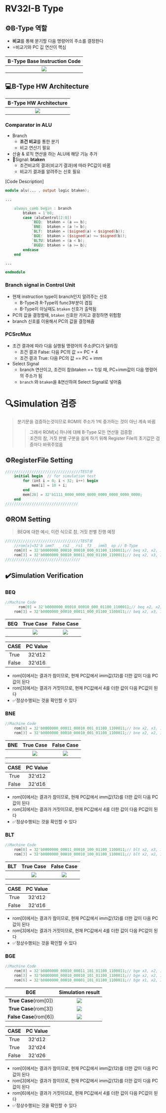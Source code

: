 # RV32I-B Type

## ⚙️B-Type 역할

- **비교**를 통해 분기할 다음 명령어의 주소를 결정한다
- ⭐비교기와 PC 깂 연산이 핵심

|           **B-Type Base Instruction Code**            |
| :---------------------------------------------------: |
| <img src="./img/RV32I_B_Type/B_Type_Instruction.png"> |


## 💻B-Type HW Architecture

|                **B-Type HW Architecture**                 |
| :-------------------------------------------------------: |
| <img src="./img/RV32I_B_Type/B_Type_HW_Architecture.png"> |

### Comparator in ALU

- Branch
  - **조건 비교**를 통한 분기
  - 비교 연산기 필요
- 산술 & 로직 연산을 하는 ALU에 해당 기능 추가
- 📶Signal: **btaken**
  - 조건비교의 결과(비교기 결과)에 따라 PC값이 바뀜
  - 비교기 결과를 알려주는 신호 필요

[Code Description]
```verilog
module alu(... , output logic btaken);

...

	always_comb begin : branch
        btaken = 1'b0;
        case (aluControl[2:0])
            `BEQ:  btaken = (a == b);
            `BNE:  btaken = (a != b);
            `BLT:  btaken = ($signed(a) < $signed(b));
            `BGE:  btaken = ($signed(a) >= $signed(b));
            `BLTU: btaken = (a < b);
            `BGEU: btaken = (a >= b);
        endcase
    end

...

endmodule
```

### Branch signal in Control Unit

- 현재 instruction type이 branch인지 알려주는 신호
  - B-Type과 R-Type의 func3부분이 겹침
  - B-Type이 아닐때도 ```btaken``` 신호가 출력됨
- PC의 값을 결정할때, ```btaken``` 신호만 가지고 결정하면 위험함
- branch 신호를 이용해서 PC의 값을 결정해줌

### PCSrcMux

- 조건 결과에 따라 다음 실행될 명령어의 주소(PC)가 달라짐
  - 조건 결과 False: 다음 PC의 값 == PC + 4
  - 조건 결과 True: 다음 PC의 값 == PC + imm
- Select Signal
  - branch 연산이고, 조건이 참(btaken == 1)일 때, PC+imm값이 다음 명령어의 주소가 됨
  - ```branch``` 와 ```btaken```을 &연산하여 Select Signal로 넣어줌

# 🔍Simulation 검증

> 분기문을 검증하는것이므로 ROM의 주소가 1씩 증가하는 것이 아닌 계속 바뀜
> > 그래서 ROM[x] 하나에 대해 B-Type 모든 연산을 검증함<br>
>> 조건의 참, 거짓 판별 구분을 쉽게 하기 위해 Register File의 초기값은 검증마다 바꿔주었음

## ⚙️RegisterFile Setting

```verilog
//////////////////////////////////TEST용
	initial begin  // for simulation test
        for (int i = 0; i < 32; i++) begin
            mem[i] = 10 + i;
        end
        mem[28] = 32'b1111_0000_0000_0000_0000_0000_0000_0000;
    end
/////////////////////////////////
```

## ⚙️ROM Setting

> BEQ에 대한 예시, 이런 식으로 참, 거짓 판별 진행 예정
```verilog
//////////////////////////////////TEST용
    //rom[x]=32'b imm7  _ rs2 _ rs1 _f3 _ imm5_ op // B-Type
    rom[0] = 32'b0000000_00010_00010_000_01100_1100011;// beq x2, x2, 12
    rom[3] = 32'b0000000_00010_00011_000_01100_1100011;// beq x2, x3, 12
//////////////////////////////////
```

## ✔️Simulation Verification

### BEQ

```verilog
//Machine Code
	  rom[0] = 32'b0000000_00010_00010_000_01100_1100011;// beq x2, x2, 12
    rom[3] = 32'b0000000_00010_00011_000_01100_1100011;// beq x2, x3, 12
```

|  BEQ   |                  True Case                  |                  False Case                  |
| :----: | :-----------------------------------------: | :------------------------------------------: |
| &nbsp; | <img src="./img/RV32I_B_Type/beq_true.png"> | <img src="./img/RV32I_B_Type/beq_false.png"> |

| CASE  | PC Value |
| :---: | :------: |
| True  |  32'd12  |
| False |  32'd16  |

- rom[0]에서는 결과가 참이므로, 현재 PC값에서 imm값(12)를 더한 값이 다음 PC값이 된다
- rom[3]에서는 결과가 거짓이므로, 현재 PC값에서 4를 더한 값이 다음 PC값이 된다
- ✅정상수행되는 것을 확인할 수 있다

### BNE

```verilog
//Machine Code
    rom[0] = 32'b0000000_00011_00010_001_01100_1100011;// bne x2, x3, 12
    rom[3] = 32'b0000000_00010_00010_001_01100_1100011;// bne x2, x2, 12
```

|  BNE   |                  True Case                  |                  False Case                  |
| :----: | :-----------------------------------------: | :------------------------------------------: |
| &nbsp; | <img src="./img/RV32I_B_Type/bne_true.png"> | <img src="./img/RV32I_B_Type/bne_false.png"> |

| CASE  | PC Value |
| :---: | :------: |
| True  |  32'd12  |
| False |  32'd16  |

- rom[0]에서는 결과가 참이므로, 현재 PC값에서 imm값(12)를 더한 값이 다음 PC값이 된다
- rom[3]에서는 결과가 거짓이므로, 현재 PC값에서 4를 더한 값이 다음 PC값이 된다
- ✅정상수행되는 것을 확인할 수 있다

### BLT

```verilog
//Machine Code
    rom[0] = 32'b0000000_00011_00010_100_01100_1100011;// blt x2, x3, 12
    rom[3] = 32'b0000000_00010_00010_100_01100_1100011;// blt x2, x2, 12
```

|  BLT   |                  True Case                  |                  False Case                  |
| :----: | :-----------------------------------------: | :------------------------------------------: |
| &nbsp; | <img src="./img/RV32I_B_Type/blt_true.png"> | <img src="./img/RV32I_B_Type/blt_false.png"> |

| CASE  | PC Value |
| :---: | :------: |
| True  |  32'd12  |
| False |  32'd16  |

- rom[0]에서는 결과가 참이므로, 현재 PC값에서 imm값(12)를 더한 값이 다음 PC값이 된다
- rom[3]에서는 결과가 거짓이므로, 현재 PC값에서 4를 더한 값이 다음 PC값이 된다
- ✅정상수행되는 것을 확인할 수 있다

### BGE

```verilog
//Machine Code
    rom[0] = 32'b0000000_00010_00011_101_01100_1100011;// bge x3, x2, 12
    rom[3] = 32'b0000000_00010_00010_101_01100_1100011;// bge x2, x2, 12
    rom[6] = 32'b0000000_00010_00001_101_01100_1100011;// bge x1, x2, 12
```

|          BGE           |               Simulation result               |
| :--------------------: | :-------------------------------------------: |
| **True Case**(rom[0])  | <img src="./img/RV32I_B_Type/bge_true_1.png"> |
| **True Case**(rom[3])  | <img src="./img/RV32I_B_Type/bge_true_2.png"> |
| **False Case**(rom[6]) | <img src="./img/RV32I_B_Type/bge_false.png">  |

| CASE  | PC Value |
| :---: | :------: |
| True  |  32'd12  |
| True  |  32'd24  |
| False |  32'd26  |

- rom[0]에서는 결과가 참이므로, 현재 PC값에서 imm값(12)를 더한 값이 다음 PC값이 된다
- rom[3]에서는 결과가 참이므로, 현재 PC값에서 imm값(12)를 더한 값이 다음 PC값이 된다
- rom[6]에서는 결과가 거짓이므로, 현재 PC값에서 4를 더한 값이 다음 PC값이 된다
- ✅정상수행되는 것을 확인할 수 있다